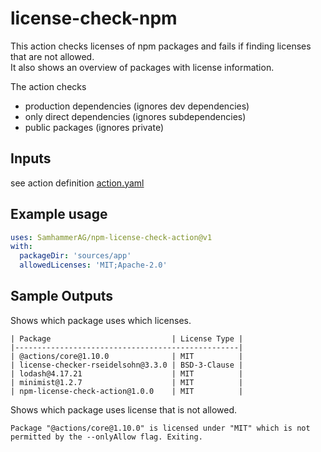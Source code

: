 # license-check-npm
This action checks licenses of npm packages and fails if finding licenses that are not allowed.\
It also shows an overview of packages with license information.

The action checks
- production dependencies (ignores dev dependencies)
- only direct dependencies (ignores subdependencies)
- public packages (ignores private)

## Inputs
see action definition [action.yaml](action.yaml)

## Example usage

```yaml
uses: SamhammerAG/npm-license-check-action@v1
with:
  packageDir: 'sources/app'
  allowedLicenses: 'MIT;Apache-2.0'
```

## Sample Outputs

Shows which package uses which licenses.
```
| Package                           | License Type |
|--------------------------------------------------|
| @actions/core@1.10.0              | MIT          |
| license-checker-rseidelsohn@3.3.0 | BSD-3-Clause |
| lodash@4.17.21                    | MIT          |
| minimist@1.2.7                    | MIT          |
| npm-license-check-action@1.0.0    | MIT          |
```

Shows which package uses license that is not allowed.
```
Package "@actions/core@1.10.0" is licensed under "MIT" which is not permitted by the --onlyAllow flag. Exiting.
```
